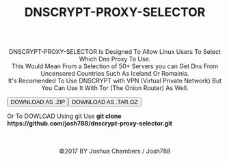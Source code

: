 <head>
<title>DNSCRYPT-PROXY-SELECTOR</title>
<link rel="stylesheet" type="text/css" href="main.css"/>
</head>

<div id="header">
<center><br><h1>DNSCRYPT-PROXY-SELECTOR</h1></center></div>
<br>
<br>

<center><p>DNSCRYPT-PROXY-SELECTOR Is Designed To Allow Linux Users To Select Which Dns Proxy To Use. <br> This Would Mean From a 
Selection of 50+ Servers you can Get Dns From Uncensored Countries Such As Iceland Or Romainia.<br> It's Recomended To Use DNSCRYPT
with VPN (Virtual Private Network) But You Can Use It With Tor (The Onion Router) As Well.</p></center>

<a href="https://github.com/josh788/dnscrypt-proxy-selector/archive/master.zip"><button>DOWNLOAD AS .ZIP</button></a><a href="https://github.com/josh788/dnscrypt-proxy-selector/blob/master/dnscrypt-proxy-selector-master.tar.gz?raw=true"><button>DOWNLOAD AS .TAR.GZ</button></a>

<p>Or To DOWLOAD Using git Use <b>git clone https://github.com/josh788/dnscrypt-proxy-selector.git</b></p>

<br>
<br>

<div id="footer"><center>&copy;2017 BY Joshua Chambers / Josh788</center></div>

